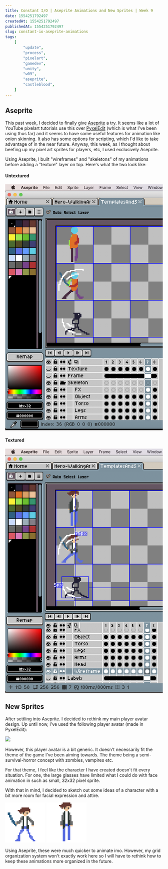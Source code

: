 ```yaml
---
title: Constant I/O | Aseprite Animations and New Sprites | Week 9
date: 1554251792497
createdAt: 1554251792497
publishedAt: 1554251792497
slug: constant-io-aseprite-animations
tags:
    [
        "update",
        "process",
        "pixelart",
        "gamedev",
        "unity",
        "w09",
        "aseprite",
        "castleblood",
    ]
---
```


## Aseprite

This past week, I decided to finally give [Aseprite](https://www.aseprite.org/) a try. It seems like a lot of YouTube pixelart tutorials use this over [PyxelEdit](https://pyxeledit.com/) (which is what I've been using thus far) and it seems to have some useful features for animation like onion skinning. It also has some options for scripting, which I'd like to take advantage of in the near future. Anyway, this week, as I thought about beefing up my pixel art sprites for players, etc, I used exclusively Aseprite.

Using Aseprite, I built "wireframes" and "skeletons" of my animations before adding a "texture" layer on top. Here's what the two look like:

#### Untextured

![](./untextured.png)

#### Textured

![](./textured.png)

## New Sprites

After settling into Aseprite. I decided to rethink my main player avatar design. Up until now, I've used the following player avatar (made in PyxelEdit):

![](../process-organizing-sprite-sheets/ScientistSpritesRoations.gif)

However, this player avatar is a bit generic. It doesn't necessarily fit the theme of the game I've been aiming towards. The theme being a semi-survival-horror concept with zombies, vampires etc.

For that theme, I feel like the character I have created doesn't fit every situation. For one, the large glasses have limited what I could do with face animation in such as small, 32x32 pixel sprite.

With that in mind, I decided to sketch out some ideas of a character with a bit more room for facial expression and attire.

![](./sprite-ATTACK-D-4x.gif)
![](./sprite-WALK-D-4x.gif)

Using Aseprite, these were much quicker to animate imo. However, my grid organization system won't exactly work here so I will have to rethink how to keep these animations more organized in the future.
